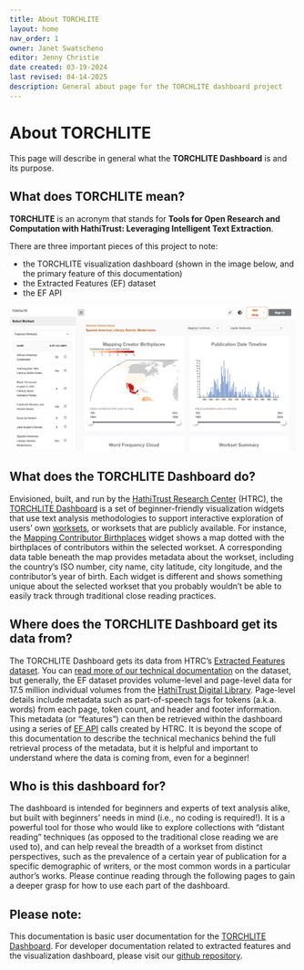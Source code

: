 ```yaml
---
title: About TORCHLITE
layout: home
nav_order: 1
owner: Janet Swatscheno
editor: Jenny Christie
date created: 03-19-2024
last revised: 04-14-2025
description: General about page for the TORCHLITE dashboard project
---
```

# About TORCHLITE

This page will describe in general what the **TORCHLITE Dashboard** is and its purpose. 

## What does TORCHLITE mean?
**TORCHLITE** is an acronym that stands for **Tools for Open Research and Computation with HathiTrust: Leveraging Intelligent Text Extraction**. 

There are three important pieces of this project to note:
* the TORCHLITE visualization dashboard (shown in the image below, and the primary feature of this documentation)
* the Extracted Features (EF) dataset
* the EF API

<img src="images/dashboard.png" alt="home page of TORCHLITE dashboard" width="600"/>

## What does the TORCHLITE Dashboard do?
Envisioned, built, and run by the [HathiTrust Research Center](https://analytics.hathitrust.org/) (HTRC), the [TORCHLITE Dashboard](https://torchlite.htrc.illinois.edu/dashboard) is a set of beginner-friendly visualization widgets that use text analysis methodologies to support interactive exploration of users’ own [worksets](https://analytics.hathitrust.org/staticworksets), or worksets that are publicly available. For instance, the [Mapping Contributor Birthplaces](https://torchlite.htrc.illinois.edu/widget-details/MappingContributorData?worksetId=&filters=) widget shows a map dotted with the birthplaces of contributors within the selected workset. A corresponding data table beneath the map provides metadata about the workset, including the country’s ISO number, city name, city latitude, city longitude, and the contributor’s year of birth. Each widget is different and shows something unique about the selected workset that you probably wouldn’t be able to easily track through traditional close reading practices. 

## Where does the TORCHLITE Dashboard get its data from? 
The TORCHLITE Dashboard gets its data from HTRC’s [Extracted Features dataset](https://analytics.hathitrust.org/deriveddatasets). You can [read more of our technical documentation](https://htrc.atlassian.net/wiki/spaces/COM/pages/43295914/Extracted+Features+v.2.0) on the dataset, but generally, the EF dataset provides volume-level and page-level data for 17.5 million individual volumes from the [HathiTrust Digital Library](https://www.hathitrust.org/). Page-level details include metadata such as part-of-speech tags for tokens (a.k.a. words) from each page,  token count, and header and footer information. This metadata (or “features”) can then be retrieved within the dashboard using a series of [EF API](https://htrc.stoplight.io/docs/ef-api/8xpvh96ani2e0-ef-api) calls created by HTRC. It is beyond the scope of this documentation to describe the technical mechanics behind the full retrieval process of the metadata, but it is helpful and important to understand where the data is coming from, even for a beginner!

## Who is this dashboard for?
The dashboard is intended for beginners and experts of text analysis alike, but built with beginners’ needs in mind (i.e., no coding is required!). It is a powerful tool for those who would like to explore collections with “distant reading” techniques (as opposed to the traditional close reading we are used to), and can help reveal the breadth of a workset from distinct perspectives, such as the prevalence of a certain year of publication for a specific demographic of writers, or the most common words in a particular author’s works. Please continue reading through the following pages to gain a deeper grasp for how to use each part of the dashboard.

## Please note:
This documentation is basic user documentation for the [TORCHLITE Dashboard](https://torchlite.htrc.illinois.edu/dashboard). For developer documentation related to extracted features and the visualization dashboard, please visit our [github repository](https://github.com/htrc).
